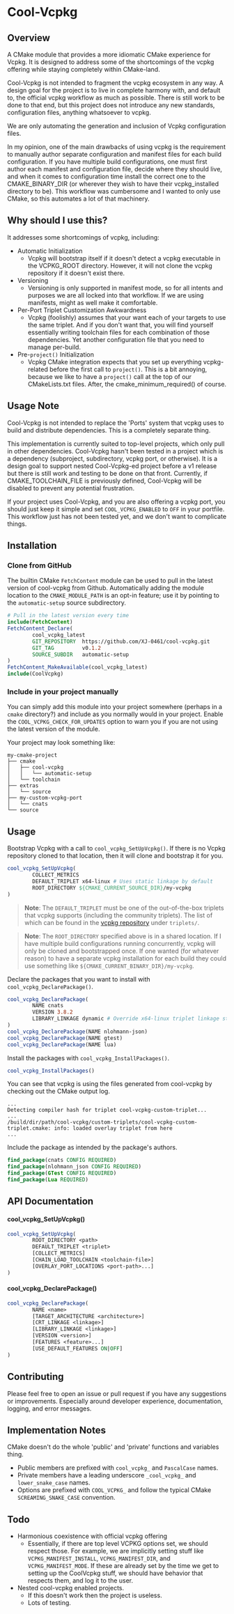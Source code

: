 # Cool-Vcpkg

## Overview

A CMake module that provides a more idiomatic CMake experience for Vcpkg. It is designed to address some of the
shortcomings of the vcpkg offering while staying completely within CMake-land.

Cool-Vcpkg is not intended to fragment the vcpkg ecosystem in any way. A design goal for the project is to live in
complete harmony with, and default to, the official vcpkg workflow as much as possible. There is still work to be done
to that end, but this project does not introduce any new standards, configuration files, anything whatsoever to vcpkg.

We are only automating the generation and inclusion of Vcpkg configuration files.

In my opinion, one of the main drawbacks of using vcpkg is the requirement to manually author separate configuration and
manifest files for each build configuration. If you have multiple build configurations, one must first author each
manifest and configuration file, decide where they should live, and when it comes to configuration time install the
correct one to the CMAKE_BINARY_DIR (or wherever they wish to have their vcpkg_installed directory to be).
This workflow was cumbersome and I wanted to only use CMake, so this automates a lot of that machinery.

## Why should I use this?

It addresses some shortcomings of vcpkg, including:

- Automatic Initialization
  - Vcpkg will bootstrap itself if it doesn't detect a vcpkg executable in the VCPKG_ROOT directory. However, it will
  not clone the vcpkg repository if it doesn't exist there.
- Versioning
  - Versioning is only supported in manifest mode, so for all intents and purposes we are all locked into that workflow.
  If we are using manifests, might as well make it comfortable.
- Per-Port Triplet Customization Awkwardness
  - Vcpkg (foolishly) assumes that your want each of your targets to use the same triplet.
  And if you don't want that, you will find yourself essentially writing toolchain files for each combination of those
  dependencies. Yet another configuration file that you need to manage per-build.
- Pre-`project()` Initialization
  - Vcpkg CMake integration expects that you set up everything vcpkg-related before the first call to `project()`.
  This is a bit annoying, because we like to have a `project()` call at the top of our CMakeLists.txt files. After, the
  cmake_minimum_required() of course.

## Usage Note

Cool-Vcpkg is not intended to replace the 'Ports' system that vcpkg uses to build and distribute dependencies. This is a
completely separate thing.

This implementation is currently suited to top-level projects, which only pull in other dependencies. Cool-Vcpkg hasn't
been tested in a project which is a dependency (subproject, subdirectory, vcpkg port, or otherwise). It is a design goal
to support nested Cool-Vcpkg-ed project before a v1 release but there is still work and testing to be done on that
front. Currently, if CMAKE_TOOLCHAIN_FILE is previously defined, Cool-Vcpkg will be disabled to prevent any potential
frustration.

If your project uses Cool-Vcpkg, and you are also offering a vcpkg port, you should just keep it simple and set
`COOL_VCPKG_ENABLED` to `OFF` in your portfile. This workflow just has not been tested yet, and we don't want to
complicate things.

## Installation

### Clone from GitHub

The builtin CMake `FetchContent` module can be used to pull in the latest version of cool-vcpkg from Github. Automatically
adding the module location to the `CMAKE_MODULE_PATH` is an opt-in feature; use it by pointing to the `automatic-setup`
source subdirectory.

```cmake
# Pull in the latest version every time
include(FetchContent)
FetchContent_Declare(
        cool_vcpkg_latest
        GIT_REPOSITORY  https://github.com/XJ-0461/cool-vcpkg.git
        GIT_TAG         v0.1.2
        SOURCE_SUBDIR   automatic-setup
)
FetchContent_MakeAvailable(cool_vcpkg_latest)
include(CoolVcpkg)
```

### Include in your project manually

You can simply add this module into your project somewhere (perhaps in a `cmake` directory?) and include as you normally
would in your project. Enable the `COOL_VCPKG_CHECK_FOR_UPDATES` option to warn you if you are not using the latest
version of the module.

Your project may look something like:

```text
my-cmake-project
├── cmake
│   ├── cool-vcpkg
│   │   └── automatic-setup
│   └── toolchain
├── extras
│   └── source
├── my-custom-vcpkg-port
│   └── cnats
└── source
```

## Usage

Bootstrap Vcpkg with a call to `cool_vcpkg_SetUpVcpkg()`. If there is no Vcpkg repository cloned to that location, then
it will clone and bootstrap it for you.

```cmake
cool_vcpkg_SetUpVcpkg(
        COLLECT_METRICS
        DEFAULT_TRIPLET x64-linux # Uses static linkage by default
        ROOT_DIRECTORY ${CMAKE_CURRENT_SOURCE_DIR}/my-vcpkg
)
```
> **Note**: The `DEFAULT_TRIPLET` must be one of the out-of-the-box triplets that vcpkg supports (including the
> community triplets). The list of which can be found in the
> [vcpkg repository](https://github.com/microsoft/vcpkg/tree/master/triplets) under `triplets/`.

> **Note**: The `ROOT_DIRECTORY` specified above is in a shared location. If I have multiple build configurations
> running concurrently, vcpkg will only be cloned and bootstrapped once. If one wanted (for whatever reason) to have a
> separate vcpkg installation for each build they could use something like `${CMAKE_CURRENT_BINARY_DIR}/my-vcpkg`.

Declare the packages that you want to install with `cool_vcpkg_DeclarePackage()`.

```cmake
cool_vcpkg_DeclarePackage(
        NAME cnats
        VERSION 3.8.2
        LIBRARY_LINKAGE dynamic # Override x64-linux triplet linkage static -> dynamic
)
cool_vcpkg_DeclarePackage(NAME nlohmann-json)
cool_vcpkg_DeclarePackage(NAME gtest)
cool_vcpkg_DeclarePackage(NAME lua)
```

Install the packages with `cool_vcpkg_InstallPackages()`.

```cmake
cool_vcpkg_InstallPackages()
```

You can see that vcpkg is using the files generated from cool-vcpkg by checking out the CMake output log.

```text
...
Detecting compiler hash for triplet cool-vcpkg-custom-triplet...
...
/build/dir/path/cool-vcpkg/custom-triplets/cool-vcpkg-custom-triplet.cmake: info: loaded overlay triplet from here
...
```

Include the package as intended by the package's authors.

```cmake
find_package(cnats CONFIG REQUIRED)
find_package(nlohmann_json CONFIG REQUIRED)
find_package(GTest CONFIG REQUIRED)
find_package(Lua REQUIRED)
```

## API Documentation

#### cool_vcpkg_SetUpVcpkg()

```cmake
cool_vcpkg_SetUpVcpkg(
        ROOT_DIRECTORY <path>
        DEFAULT_TRIPLET <triplet>
        [COLLECT_METRICS]
        [CHAIN_LOAD_TOOLCHAIN <toolchain-file>]
        [OVERLAY_PORT_LOCATIONS <port-path>...]
)
```

#### cool_vcpkg_DeclarePackage()

```cmake
cool_vcpkg_DeclarePackage(
        NAME <name>
        [TARGET_ARCHITECTURE <architecture>]
        [CRT_LINKAGE <linkage>]
        [LIBRARY_LINKAGE <linkage>]
        [VERSION <version>]
        [FEATURES <feature>...]
        [USE_DEFAULT_FEATURES ON|OFF]
)
```

## Contributing

Please feel free to open an issue or pull request if you have any suggestions or improvements. Especially around
developer experience, documentation, logging, and error messages.

## Implementation Notes

CMake doesn't do the whole 'public' and 'private' functions and variables thing.

- Public members are prefixed with `cool_vcpkg_` and `PascalCase` names.
- Private members have a leading underscore `_cool_vcpkg_` and `lower_snake_case` names.
- Options are prefixed with `COOL_VCPKG_` and follow the typical CMake `SCREAMING_SNAKE_CASE` convention.

## Todo

- Harmonious coexistence with official vcpkg offering
  - Essentially, if there are top level VCPKG options set, we should respect those. For example, we are implicitly
  setting stuff like `VCPKG_MANIFEST_INSTALL`, `VCPKG_MANIFEST_DIR`, and `VCPKG_MANIFEST_MODE`. If these are already set
  by the time we get to setting up the CoolVcpkg stuff, we should have behavior that respects them, and log it to the
  user.
- Nested cool-vcpkg enabled projects.
  - If this doesn't work then the project is useless.
  - Lots of testing.
